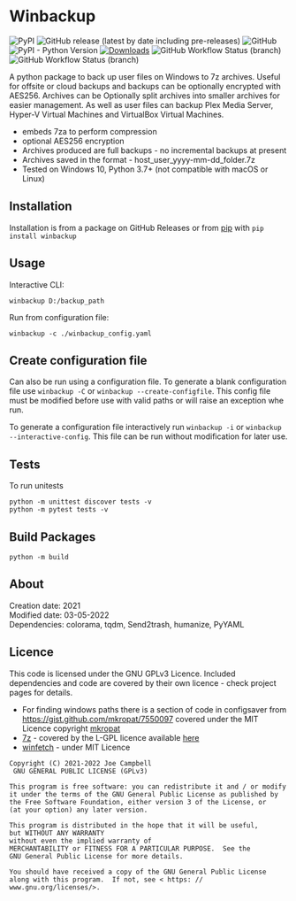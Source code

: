 # Winbackup

![PyPI](https://img.shields.io/pypi/v/winbackup) ![GitHub release (latest by date including pre-releases)](https://img.shields.io/github/v/release/needs-coffee/winbackup?include_prereleases) ![GitHub](https://img.shields.io/github/license/needs-coffee/winbackup) ![PyPI - Python Version](https://img.shields.io/pypi/pyversions/winbackup) [![Downloads](https://pepy.tech/badge/winbackup)](https://pepy.tech/project/winbackup) ![GitHub Workflow Status (branch)](https://img.shields.io/github/workflow/status/needs-coffee/winbackup/TestRunner/main?label=build%20%28main%29) ![GitHub Workflow Status (branch)](https://img.shields.io/github/workflow/status/needs-coffee/winbackup/TestRunner/dev?label=build%20%28dev%29)

A python package to back up user files on Windows to 7z archives. Useful for offsite or cloud backups and backups can be optionally encrypted with AES256. Archives can be Optionally split archives into smaller archives for easier management. As well as user files can backup Plex Media Server, Hyper-V Virtual Machines and VirtualBox Virtual Machines.

- embeds 7za to perform compression
- optional AES256 encryption
- Archives produced are full backups - no incremental backups at present
- Archives saved in the format - host_user_yyyy-mm-dd_folder.7z
- Tested on Windows 10, Python 3.7+ (not compatible with macOS or Linux)

Installation
------------
Installation is from a package on GitHub Releases or from [pip](https://pypi.org/project/winbackup/) with ``pip install winbackup``

Usage
-----
Interactive CLI:
```shell
winbackup D:/backup_path
```

Run from configuration file:
```shell
winbackup -c ./winbackup_config.yaml
```

Create configuration file
-----
Can also be run using a configuration file. To generate a blank configuration file use ```winbackup -C```
or ```winbackup --create-configfile```. This config file must be modified before use with valid paths or will raise an exception whe run.

To generate a configuration file interactively run ```winbackup -i``` or ```winbackup --interactive-config```. This file can be run without modification for later use.

Tests
-----
To run unitests
```shell
python -m unittest discover tests -v
python -m pytest tests -v 
```

Build Packages
-----
```shell
python -m build
```

About
-----
Creation date: 2021  
Modified date: 03-05-2022  
Dependencies: colorama, tqdm, Send2trash, humanize, PyYAML


Licence
-------
This code is licensed under the GNU GPLv3 Licence.
Included dependencies and code are covered by their own licence - check project pages for details.

- For finding windows paths there is a section of code in configsaver from https://gist.github.com/mkropat/7550097 covered under the MIT Licence copyright [mkropat](https://gist.github.com/mkropat/7550097)
- [7z](https://www.7-zip.org/) - covered by the L-GPL licence available [here](https://www.7-zip.org/license.txt)
- [winfetch](https://github.com/kiedtl/winfetch) - under MIT Licence 


```
Copyright (C) 2021-2022 Joe Campbell  
 GNU GENERAL PUBLIC LICENSE (GPLv3)  

This program is free software: you can redistribute it and / or modify
it under the terms of the GNU General Public License as published by
the Free Software Foundation, either version 3 of the License, or
(at your option) any later version.

This program is distributed in the hope that it will be useful,
but WITHOUT ANY WARRANTY
without even the implied warranty of
MERCHANTABILITY or FITNESS FOR A PARTICULAR PURPOSE.  See the
GNU General Public License for more details.

You should have received a copy of the GNU General Public License
along with this program.  If not, see < https: // www.gnu.org/licenses/>.
```